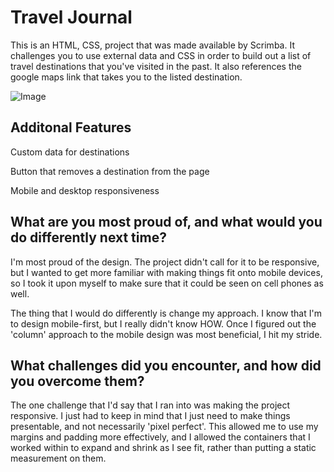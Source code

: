 <h1>Travel Journal</h1>

This is an HTML, CSS, project that was made available by Scrimba.  It challenges you to use external data and CSS in order to build out a list of travel destinations that you've visited in the past.  It also references the google maps link that takes you to the listed destination.

![Image](https://github.com/user-attachments/assets/a6698b23-311f-425b-a606-6a67bda08339)

<h2>Additonal Features</h2>

<p>Custom data for destinations</p>
<p>Button that removes a destination from the page</p>
<p>Mobile and desktop responsiveness</p>

<h2>What are you most proud of, and what would you do differently next time?</h2>

I'm most proud of the design.  The project didn't call for it to be responsive, but I wanted to get more familiar with making things fit onto mobile devices, so I took it upon myself to make sure that it could be seen on cell phones as well.

The thing that I would do differently is change my approach.  I know that I'm to design mobile-first, but I really didn't know HOW.  Once I figured out the 'column' approach to the mobile design was most beneficial, I hit my stride.

<h2>What challenges did you encounter, and how did you overcome them?</h2>

The one challenge that I'd say that I ran into was making the project responsive.  I just had to keep in mind that I just need to make things presentable, and not necessarily 'pixel perfect'.  This allowed me to use my margins and padding more effectively, and I allowed the containers that I worked within to expand and shrink as I see fit, rather than putting a static measurement on them.
